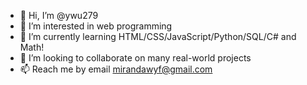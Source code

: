 - 👋 Hi, I’m @ywu279
- 👀 I’m interested in web programming
- 🌱 I’m currently learning HTML/CSS/JavaScript/Python/SQL/C# and Math!
- 💞️ I’m looking to collaborate on many real-world projects
- 📫 Reach me by email mirandawyf@gmail.com

<!---
ywu279/ywu279 is a ✨ special ✨ repository because its `README.md` (this file) appears on your GitHub profile.
You can click the Preview link to take a look at your changes.
--->
